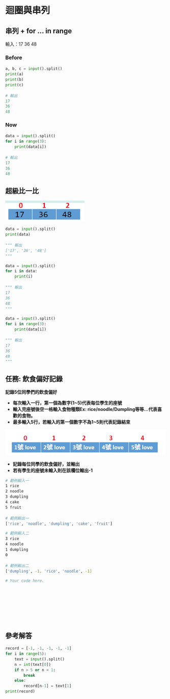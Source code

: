 # 迴圈與串列

## **串列 + for ... in range**

輸入：17  36  48

### **Before**

```python
a, b, c = input().split()
print(a)
print(b)
print(c)

# 輸出
17
36
48
```

### Now

```python
data = input().split()
for i in range(3):
    print(data[i])
    
# 輸出
17
36
48
```

## **超級比一比** 

![](../../.gitbook/assets/image%20%2872%29.png)

```python
data = input().split() 
print(data)

""" 輸出 
['17', '36', '48']
"""
```

```python
data = input().split()
for i in data:
    print(i)
    
""" 輸出 
17
36
48
"""
```

```python
data = input().split()
for i in range(3):
    print(data[i])
    
""" 輸出 
17
36
48
"""
```

## **任務: 飲食偏好記錄**

**記錄5位同學們的飲食偏好**

* **每次輸入一行，第一個為數字\(1~5\)代表每位學生的座號**
* **輸入完座號後空一格輸入食物種類Ex: rice/noodle/Dumpling等等…代表喜歡的食物。**
* **最多輸入5行，若輸入的第一個數字不為1~5則代表記錄結束**

![](../../.gitbook/assets/image%20%2882%29.png)

* **記錄每位同學的飲食偏好，並輸出**
* **若有學生的座號未輸入則在該欄位輸出-1**

```bash
# 範例輸入一
1 rice
2 noodle
3 dumpling
4 cake
5 fruit

# 範例輸出一
['rice', 'noodle', 'dumpling', 'cake', 'fruit'] 
```

```bash
# 範例輸入二
3 rice
4 noodle
1 dumpling
0

# 範例輸出二
['dumpling', -1, 'rice', 'noodle', -1] 
```

```python
# Your code here.









```

## 參考解答

```python
record = [-1, -1, -1, -1, -1]  
for i in range(5):                     
    text = input().split()        
    n = int(text[0])                     
    if n > 5 or n < 1:            
        break
    else:
        record[n-1] = text[1]           
print(record)                                                                                                                             
```

